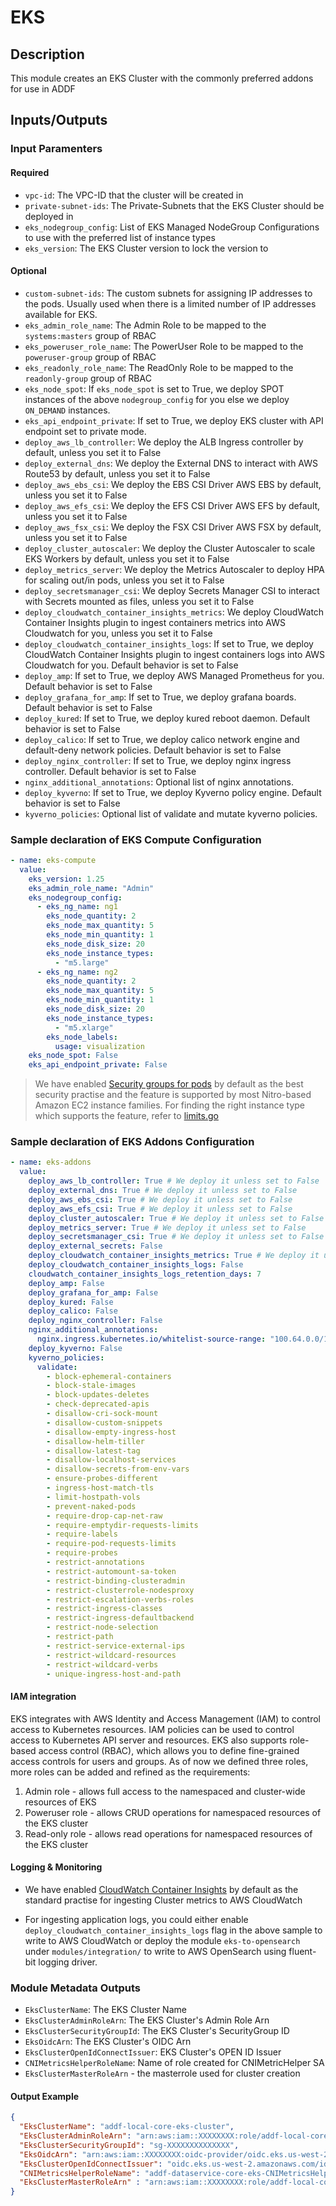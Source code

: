 # EKS


## Description

This module creates an EKS Cluster with the commonly preferred addons for use in ADDF


## Inputs/Outputs

### Input Paramenters

#### Required

- `vpc-id`: The VPC-ID that the cluster will be created in
- `private-subnet-ids`: The Private-Subnets that the EKS Cluster should be deployed in
- `eks_nodegroup_config`: List of EKS Managed NodeGroup Configurations to use with the preferred list of instance types
- `eks_version`: The EKS Cluster version to lock the version to

#### Optional

- `custom-subnet-ids`: The custom subnets for assigning IP addresses to the pods. Usually used when there is a limited number of IP addresses available for EKS.
- `eks_admin_role_name`: The Admin Role to be mapped to the `systems:masters` group of RBAC
- `eks_poweruser_role_name`: The PowerUser Role to be mapped to the `poweruser-group` group of RBAC
- `eks_readonly_role_name`: The ReadOnly Role to be mapped to the `readonly-group` group of RBAC
- `eks_node_spot`: If `eks_node_spot` is set to True, we deploy SPOT instances of the above `nodegroup_config` for you else we deploy `ON_DEMAND` instances.
- `eks_api_endpoint_private`: If set to True, we deploy EKS cluster with API endpoint set to private mode.
- `deploy_aws_lb_controller`: We deploy the ALB Ingress controller by default, unless you set it to False
- `deploy_external_dns`: We deploy the External DNS to interact with AWS Route53 by default, unless you set it to False
- `deploy_aws_ebs_csi`: We deploy the EBS CSI Driver AWS EBS by default, unless you set it to False
- `deploy_aws_efs_csi`: We deploy the EFS CSI Driver AWS EFS by default, unless you set it to False
- `deploy_aws_fsx_csi`: We deploy the FSX CSI Driver AWS FSX by default, unless you set it to False
- `deploy_cluster_autoscaler`: We deploy the Cluster Autoscaler to scale EKS Workers by default, unless you set it to False
- `deploy_metrics_server`: We deploy the Metrics Autoscaler to deploy HPA for scaling out/in pods, unless you set it to False
- `deploy_secretsmanager_csi`: We deploy Secrets Manager CSI to interact with Secrets mounted as files, unless you set it to False
- `deploy_cloudwatch_container_insights_metrics`: We deploy CloudWatch Container Insights plugin to ingest containers metrics into AWS Cloudwatch for you, unless you set it to False
- `deploy_cloudwatch_container_insights_logs`: If set to True, we deploy CloudWatch Container Insights plugin to ingest containers logs into AWS Cloudwatch for you. Default behavior is set to False
- `deploy_amp`: If set to True, we deploy AWS Managed Prometheus for you. Default behavior is set to False
- `deploy_grafana_for_amp`: If set to True, we deploy grafana boards. Default behavior is set to False
- `deploy_kured`: If set to True, we deploy kured reboot daemon. Default behavior is set to False
- `deploy_calico`: If set to True, we deploy calico network engine and default-deny network policies. Default behavior is set to False
- `deploy_nginx_controller`: If set to True, we deploy nginx ingress controller. Default behavior is set to False
- `nginx_additional_annotations`: Optional list of nginx annotations.
- `deploy_kyverno`: If set to True, we deploy Kyverno policy engine. Default behavior is set to False
- `kyverno_policies`: Optional list of validate and mutate kyverno policies.

### Sample declaration of EKS Compute Configuration

```yaml
- name: eks-compute
  value:
    eks_version: 1.25
    eks_admin_role_name: "Admin" 
    eks_nodegroup_config:
      - eks_ng_name: ng1
        eks_node_quantity: 2
        eks_node_max_quantity: 5
        eks_node_min_quantity: 1
        eks_node_disk_size: 20
        eks_node_instance_types: 
          - "m5.large"
      - eks_ng_name: ng2
        eks_node_quantity: 2
        eks_node_max_quantity: 5
        eks_node_min_quantity: 1
        eks_node_disk_size: 20
        eks_node_instance_types: 
          - "m5.xlarge"
        eks_node_labels:
          usage: visualization
    eks_node_spot: False
    eks_api_endpoint_private: False
```

> We have enabled [Security groups for pods](https://docs.aws.amazon.com/eks/latest/userguide/security-groups-for-pods.html) by default as the best security practise and the feature is supported by most Nitro-based Amazon EC2 instance families. For finding the right instance type which supports the feature, refer to [limits.go](https://github.com/aws/amazon-vpc-resource-controller-k8s/blob/master/pkg/aws/vpc/limits.go)

### Sample declaration of EKS Addons Configuration

```yaml
- name: eks-addons
  value:
    deploy_aws_lb_controller: True # We deploy it unless set to False
    deploy_external_dns: True # We deploy it unless set to False
    deploy_aws_ebs_csi: True # We deploy it unless set to False
    deploy_aws_efs_csi: True # We deploy it unless set to False
    deploy_cluster_autoscaler: True # We deploy it unless set to False
    deploy_metrics_server: True # We deploy it unless set to False
    deploy_secretsmanager_csi: True # We deploy it unless set to False
    deploy_external_secrets: False
    deploy_cloudwatch_container_insights_metrics: True # We deploy it unless set to False
    deploy_cloudwatch_container_insights_logs: False
    cloudwatch_container_insights_logs_retention_days: 7
    deploy_amp: False 
    deploy_grafana_for_amp: False
    deploy_kured: False
    deploy_calico: False
    deploy_nginx_controller: False
    nginx_additional_annotations:
      nginx.ingress.kubernetes.io/whitelist-source-range: "100.64.0.0/10,10.0.0.0/8"
    deploy_kyverno: False
    kyverno_policies:
      validate:
        - block-ephemeral-containers
        - block-stale-images
        - block-updates-deletes
        - check-deprecated-apis
        - disallow-cri-sock-mount
        - disallow-custom-snippets
        - disallow-empty-ingress-host
        - disallow-helm-tiller
        - disallow-latest-tag
        - disallow-localhost-services
        - disallow-secrets-from-env-vars
        - ensure-probes-different
        - ingress-host-match-tls
        - limit-hostpath-vols
        - prevent-naked-pods
        - require-drop-cap-net-raw
        - require-emptydir-requests-limits
        - require-labels
        - require-pod-requests-limits
        - require-probes
        - restrict-annotations
        - restrict-automount-sa-token
        - restrict-binding-clusteradmin
        - restrict-clusterrole-nodesproxy
        - restrict-escalation-verbs-roles
        - restrict-ingress-classes
        - restrict-ingress-defaultbackend
        - restrict-node-selection
        - restrict-path
        - restrict-service-external-ips
        - restrict-wildcard-resources
        - restrict-wildcard-verbs
        - unique-ingress-host-and-path
```

#### IAM integration

EKS integrates with AWS Identity and Access Management (IAM) to control access to Kubernetes resources. IAM policies can be used to control access to Kubernetes API server and resources. EKS also supports role-based access control (RBAC), which allows you to define fine-grained access controls for users and groups. As of now we defined three roles, more roles can be added and refined as the requirements:
1. Admin role - allows full access to the namespaced and cluster-wide resources of EKS
2. Poweruser role - allows CRUD operations for namespaced resources of the EKS cluster
3. Read-only role - allows read operations for namespaced resources of the EKS cluster

#### Logging & Monitoring

- We have enabled [CloudWatch Container Insights](https://docs.aws.amazon.com/prescriptive-guidance/latest/implementing-logging-monitoring-cloudwatch/kubernetes-eks-metrics.html) by default as the standard practise for ingesting Cluster metrics to AWS CloudWatch

- For ingesting application logs, you could either enable `deploy_cloudwatch_container_insights_logs` flag in the above sample to write to AWS CloudWatch or deploy the module `eks-to-opensearch` under `modules/integration/` to write to AWS OpenSearch using fluent-bit logging driver.

### Module Metadata Outputs

- `EksClusterName`: The EKS Cluster Name
- `EksClusterAdminRoleArn`: The EKS Cluster's Admin Role Arn
- `EksClusterSecurityGroupId`: The EKS Cluster's SecurityGroup ID
- `EksOidcArn`: The EKS Cluster's OIDC Arn
- `EksClusterOpenIdConnectIssuer`: EKS Cluster's OPEN ID Issuer
- `CNIMetricsHelperRoleName`: Name of role created for CNIMetricHelper SA
- `EksClusterMasterRoleArn` - the masterrole used for cluster creation

#### Output Example

```json
{
  "EksClusterName": "addf-local-core-eks-cluster",
  "EksClusterAdminRoleArn": "arn:aws:iam::XXXXXXXX:role/addf-local-core-eks-stack-clusterCreationRoleXXXX",
  "EksClusterSecurityGroupId": "sg-XXXXXXXXXXXXXX",
  "EksOidcArn": "arn:aws:iam::XXXXXXXX:oidc-provider/oidc.eks.us-west-2.amazonaws.com/id/XXXXXXXX",
  "EksClusterOpenIdConnectIssuer": "oidc.eks.us-west-2.amazonaws.com/id/098FBE7B04A9C399E4A3534FF1C288C6",
  "CNIMetricsHelperRoleName": "addf-dataservice-core-eks-CNIMetricsHelperRole",
  "EksClusterMasterRoleArn" : "arn:aws:iam::XXXXXXXX:role/addf-local-core-eks-us-east-1-masterrole"
}

```
